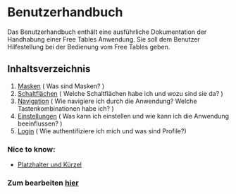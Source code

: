 # Benutzerhandbuch

Das Benutzerhandbuch enthält eine ausführliche Dokumentation der Handhabung einer Free Tables Anwendung. Sie soll dem Benutzer Hilfestellung bei der Bedienung vom Free Tables geben.

## Inhaltsverzeichnis
1. [Masken](doc/masks/overview.md)  ( Was sind Masken? )
2. [Schaltflächen](doc/buttons/overview.md)  ( Welche Schaltflächen habe ich und wozu sind sie da? )
3. [Navigation](doc/navigation/overview.md) ( Wie navigiere ich durch die Anwendung? Welche Tastenkombinationen habe ich? )
3. [Einstellungen](doc/preferences/overview.md) ( Was kann ich einstellen und wie kann ich die Anwendung beeinflussen? )
4. [Login](doc/authorization/overview.md) ( Wie authentifiziere ich mich und was sind Profile?)

### Nice to know:

* [Platzhalter und Kürzel](doc/masks/wildcards.md)

### Zum bearbeiten [hier](https://github.com/minova-afis/aero.minova.freetables/blob/main/README.md)
